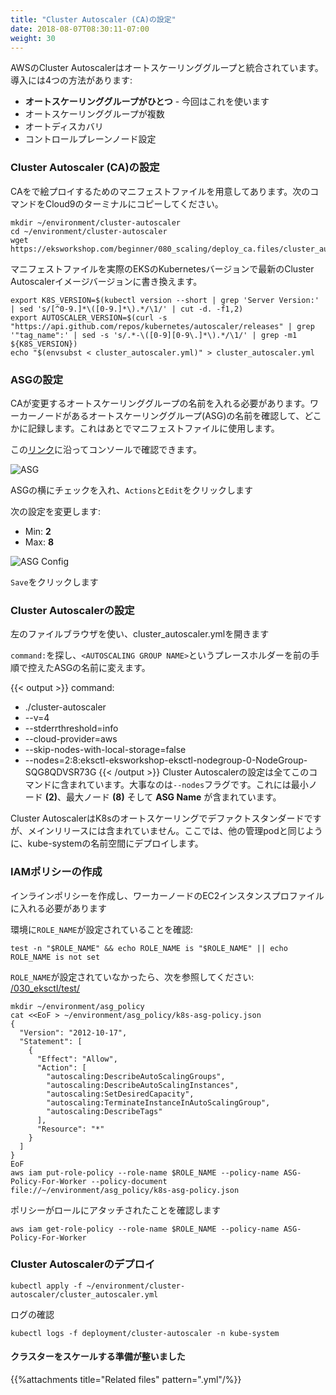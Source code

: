```yaml
---
title: "Cluster Autoscaler (CA)の設定"
date: 2018-08-07T08:30:11-07:00
weight: 30
---
```

<!--
Cluster Autoscaler for AWS provides integration with Auto Scaling groups. It enables users to choose from four different options of deployment:
-->
AWSのCluster Autoscalerはオートスケーリンググループと統合されています。導入には4つの方法があります:

<!--
* **One Auto Scaling group** - This is what we will use
* Multiple Auto Scaling groups
* Auto-Discovery
* Control-plane Node setup
-->
* **オートスケーリンググループがひとつ** - 今回はこれを使います
* オートスケーリンググループが複数
* オートディスカバリ
* コントロールプレーンノード設定

<!--
### Configure the Cluster Autoscaler (CA)
We have provided a manifest file to deploy the CA. Copy the commands below into your Cloud9 Terminal.
-->
### Cluster Autoscaler (CA)の設定
CAをで絵プロイするためのマニフェストファイルを用意してあります。次のコマンドをCloud9のターミナルにコピーしてください。

```
mkdir ~/environment/cluster-autoscaler
cd ~/environment/cluster-autoscaler
wget https://eksworkshop.com/beginner/080_scaling/deploy_ca.files/cluster_autoscaler.yml
```

<!--
Populate the manifest file with the most-up-to-date Cluster Autoscaler image version for the actual Kubernetes version in EKS.
-->
マニフェストファイルを実際のEKSのKubernetesバージョンで最新のCluster Autoscalerイメージバージョンに書き換えます。

```
export K8S_VERSION=$(kubectl version --short | grep 'Server Version:' | sed 's/[^0-9.]*\([0-9.]*\).*/\1/' | cut -d. -f1,2)
export AUTOSCALER_VERSION=$(curl -s "https://api.github.com/repos/kubernetes/autoscaler/releases" | grep '"tag_name":' | sed -s 's/.*-\([0-9][0-9\.]*\).*/\1/' | grep -m1 ${K8S_VERSION})
echo "$(envsubst < cluster_autoscaler.yml)" > cluster_autoscaler.yml
```

<!--
### Configure the ASG
We will need to provide the name of the Autoscaling Group that we want CA to manipulate. Collect the name of the Auto Scaling Group (ASG) containing your worker nodes. Record the name somewhere. We will use this later in the manifest file.
-->
### ASGの設定
CAが変更するオートスケーリンググループの名前を入れる必要があります。ワーカーノードがあるオートスケーリンググループ(ASG)の名前を確認して、どこかに記録します。これはあとでマニフェストファイルに使用します。

<!--
You can find it in the console by following this [link](https://console.aws.amazon.com/ec2/autoscaling/home?#AutoScalingGroups:id=eksctl-eksworkshop-eksctl-nodegroup-0-NodeGroup-SQG8QDVSR73G;view=details;filter=eksworkshop).
-->
この[リンク](https://console.aws.amazon.com/ec2/autoscaling/home?#AutoScalingGroups:id=eksctl-eksworkshop-eksctl-nodegroup-0-NodeGroup-SQG8QDVSR73G;view=details;filter=eksworkshop)に沿ってコンソールで確認できます。

![ASG](/images/scaling-asg.png)

<!--
Check the box beside the ASG and click `Actions` and `Edit`
-->
ASGの横にチェックを入れ、`Actions`と`Edit`をクリックします

<!--
Change the following settings:
-->
次の設定を変更します:

* Min: **2**
* Max: **8**

![ASG Config](/images/scaling-asg-config.png)

<!--
Click `Save`
-->
`Save`をクリックします

<!--
### Configure the Cluster Autoscaler
-->
### Cluster Autoscalerの設定

<!--
Using the file browser on the left, open cluster_autoscaler.yml
-->
左のファイルブラウザを使い、cluster_autoscaler.ymlを開きます

<!--
Search for `command:` and within this block, replace the placeholder text `<AUTOSCALING GROUP NAME>` with the ASG name that you copied in the previous step.
-->
`command:`を探し、`<AUTOSCALING GROUP NAME>`というプレースホルダーを前の手順で控えたASGの名前に変えます。

<!--
{{< output >}}
command:
  - ./cluster-autoscaler
  - --v=4
  - --stderrthreshold=info
  - --cloud-provider=aws
  - --skip-nodes-with-local-storage=false
  - --nodes=2:8:eksctl-eksworkshop-eksctl-nodegroup-0-NodeGroup-SQG8QDVSR73G
{{< /output >}}
This command contains all of the configuration for the Cluster Autoscaler. The primary config is the `--nodes` flag. This specifies the minimum nodes **(2)**, max nodes **(8)** and **ASG Name**.
-->
{{< output >}}
command:
  - ./cluster-autoscaler
  - --v=4
  - --stderrthreshold=info
  - --cloud-provider=aws
  - --skip-nodes-with-local-storage=false
  - --nodes=2:8:eksctl-eksworkshop-eksctl-nodegroup-0-NodeGroup-SQG8QDVSR73G
{{< /output >}}
Cluster Autoscalerの設定は全てこのコマンドに含まれています。大事なのは`--nodes`フラグです。これには最小ノード **(2)**、最大ノード **(8)** そして **ASG Name** が含まれています。

<!--
Although Cluster Autoscaler is the de facto standard for automatic scaling in K8s, it is not part of the main release. We deploy it like any other pod in the kube-system namespace, similar to other management pods.
-->
Cluster AutoscalerはK8sのオートスケーリングでデファクトスタンダードですが、メインリリースには含まれていません。ここでは、他の管理podと同じように、kube-systemの名前空間にデプロイします。

<!--
### Create an IAM Policy
We need to configure an inline policy and add it to the EC2 instance profile of the worker nodes
-->
### IAMポリシーの作成
インラインポリシーを作成し、ワーカーノードのEC2インスタンスプロファイルに入れる必要があります

<!--
Ensure `ROLE_NAME` is set in your environment:
```
test -n "$ROLE_NAME" && echo ROLE_NAME is "$ROLE_NAME" || echo ROLE_NAME is not set
```
If `ROLE_NAME` is not set, please review: [/030_eksctl/test/](/030_eksctl/test/)
-->
環境に`ROLE_NAME`が設定されていることを確認:
```
test -n "$ROLE_NAME" && echo ROLE_NAME is "$ROLE_NAME" || echo ROLE_NAME is not set
```
`ROLE_NAME`が設定されていなかったら、次を参照してください: [/030_eksctl/test/](/030_eksctl/test/)


```
mkdir ~/environment/asg_policy
cat <<EoF > ~/environment/asg_policy/k8s-asg-policy.json
{
  "Version": "2012-10-17",
  "Statement": [
    {
      "Effect": "Allow",
      "Action": [
        "autoscaling:DescribeAutoScalingGroups",
        "autoscaling:DescribeAutoScalingInstances",
        "autoscaling:SetDesiredCapacity",
        "autoscaling:TerminateInstanceInAutoScalingGroup",
        "autoscaling:DescribeTags"
      ],
      "Resource": "*"
    }
  ]
}
EoF
aws iam put-role-policy --role-name $ROLE_NAME --policy-name ASG-Policy-For-Worker --policy-document file://~/environment/asg_policy/k8s-asg-policy.json
```

<!--
Validate that the policy is attached to the role
```
aws iam get-role-policy --role-name $ROLE_NAME --policy-name ASG-Policy-For-Worker
```
-->
ポリシーがロールにアタッチされたことを確認します
```
aws iam get-role-policy --role-name $ROLE_NAME --policy-name ASG-Policy-For-Worker
```

<!--
### Deploy the Cluster Autoscaler
-->
### Cluster Autoscalerのデプロイ

```
kubectl apply -f ~/environment/cluster-autoscaler/cluster_autoscaler.yml
```

<!--
Watch the logs
```
kubectl logs -f deployment/cluster-autoscaler -n kube-system
```
-->
ログの確認
```
kubectl logs -f deployment/cluster-autoscaler -n kube-system
```

<!--
#### We are now ready to scale our cluster
-->
#### クラスターをスケールする準備が整いました

{{%attachments title="Related files" pattern=".yml"/%}}
